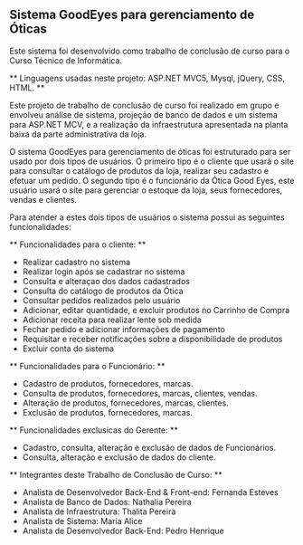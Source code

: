 ## Sistema GoodEyes para gerenciamento de Óticas

Este sistema foi desenvolvido como trabalho de conclusão de curso para o Curso Técnico de Informática.

** Linguagens usadas neste projeto: ASP.NET MVC5, Mysql, jQuery, CSS, HTML. **

Este projeto de trabalho de conclusão de curso foi realizado em grupo e envolveu análise de sistema, projeção de banco de dados e um sistema para ASP.NET MCV, e a realização da infraestrutura apresentada na planta baixa da parte administrativa da loja. 

O sistema GoodEyes para gerenciamento de óticas foi estruturado para ser usado por dois tipos de usuários. O primeiro tipo é o cliente que usará o site para consultar o catálogo de produtos da loja, realizar seu cadastro e efetuar um pedido. O segundo tipo é o funcionário da Ótica Good Eyes, este usuário usará o site para gerenciar o estoque da loja, seus fornecedores, vendas e clientes.

Para atender a estes dois tipos de usuários o sistema possui as seguintes funcionalidades:

** Funcionalidades para o cliente: **
- Realizar cadastro no sistema
- Realizar login após se cadastrar no sistema
- Consulta e alteraçao dos dados cadastrados 
- Consulta do catálogo de produtos da Ótica
- Consultar pedidos realizados pelo usuário
- Adicionar, editar quantidade, e excluir produtos no Carrinho de Compra
- Adicionar receita para realizar lente sob medida 
- Fechar pedido e adicionar informações de pagamento
- Requisitar e receber notificações sobre a disponibilidade de produtos
- Excluir conta do sistema


** Funcionalidades para o Funcionário: **
- Cadastro de produtos, fornecedores, marcas. 
- Consulta de produtos, fornecedores, marcas, clientes, vendas. 
- Alteração de produtos, fornecedores, marcas, clientes. 
- Exclusão de produtos, fornecedores, marcas. 


** Funcionalidades exclusicas do Gerente: **
- Cadastro, consulta, alteração e exclusão de dados de Funcionários.
- Consulta, alteração e exclusão de dados do cliente.



** Integrantes deste Trabalho de Conclusão de Curso: **
- Analista de Desenvolvedor Back-End & Front-end: Fernanda Esteves 
- Analista de Banco de Dados: Nathalia Pereira 
- Analista de Infraestrutura: Thalita Pereira 
- Analista de Sistema: Maria Alice 
- Analista de Desenvolvedor Back-End: Pedro Henrique 